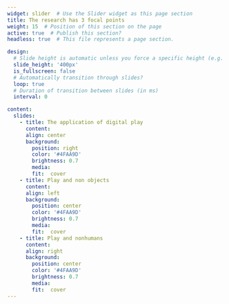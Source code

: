 ```yaml
---
widget: slider  # Use the Slider widget as this page section
title: The research has 3 focal points
weight: 15  # Position of this section on the page
active: true  # Publish this section?
headless: true  # This file represents a page section.

design:
  # Slide height is automatic unless you force a specific height (e.g. '400px')
  slide_height: '400px'
  is_fullscreen: false
  # Automatically transition through slides?
  loop: true
  # Duration of transition between slides (in ms)
  interval: 0

content:
  slides:
    - title: The application of digital play
      content: 
      align: center
      background:
        position: right
        color: '#4FAA9D'
        brightness: 0.7
        media: 
        fit:  cover
    - title: Play and non objects
      content: 
      align: left
      background:
        position: center
        color: '#4FAA9D'
        brightness: 0.7
        media: 
        fit:  cover
    - title: Play and nonhumans
      content: 
      align: right
      background:
        position: center
        color: '#4FAA9D'
        brightness: 0.7
        media: 
        fit:  cover
---
```

